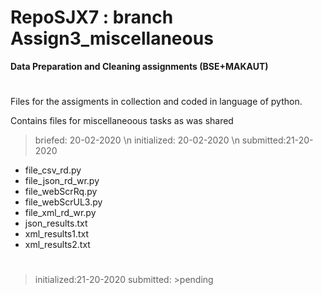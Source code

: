 # RepoSJX7 : branch Assign3_miscellaneous
__Data Preparation and Cleaning assignments (BSE+MAKAUT)__
#
Files for the assigments in collection and coded in language of python.

Contains files for miscellaneoous tasks as was shared 
>briefed: 20-02-2020 \n initialized: 20-02-2020 \n submitted:21-20-2020 
- file_csv_rd.py
- file_json_rd_wr.py
- file_webScrRq.py
- file_webScrUL3.py 
- file_xml_rd_wr.py
- json_results.txt
- xml_results1.txt 
- xml_results2.txt
# 
>initialized:21-20-2020 submitted: >pending
